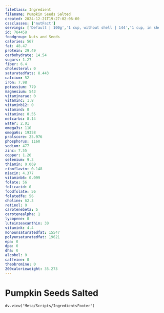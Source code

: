 ```yaml
---
fileClass: Ingredient
filename: Pumpkin Seeds Salted
created: 2024-12-21T19:27:02-06:00
cssclasses: ['nutFact']
servings: ['Default | 100g','1 cup, without shell | 144','1 cup, in shell, yields | 46','1 cup, nfs | 46','1 oz, without shell | 28','1 oz, in shell, yields | 15','1 oz, nfs | 28','1 package | 50']
id: 784458
foodgroup: Nuts and Seeds
calories: 567
fat: 48.47
protein: 29.49
carbohydrate: 14.54
sugars: 1.27
fiber: 6.4
cholesterol: 0
saturatedfats: 8.443
calcium: 52
iron: 7.98
potassium: 779
magnesium: 543
vitaminarae: 0
vitaminc: 1.8
vitaminb12: 0
vitamind: 0
vitamine: 0.55
netcarbs: 8.14
water: 2.01
omega3s: 110
omega6s: 19358
pralscore: 25.976
phosphorus: 1160
sodium: 477
zinc: 7.55
copper: 1.26
selenium: 9.3
thiamin: 0.069
riboflavin: 0.148
niacin: 4.377
vitaminb6: 0.099
folate: 56
folicacid: 0
foodfolate: 56
folatedfe: 56
choline: 62.3
retinol: 0
carotenebeta: 5
carotenealpha: 1
lycopene: 0
luteinzeaxanthin: 30
vitamink: 4.4
monounsaturatedfat: 15547
polyunsaturatedfat: 19621
epa: 0
dpa: 0
dha: 0
alcohol: 0
caffeine: 0
theobromine: 0
200calorieweight: 35.273
---
```


# Pumpkin Seeds Salted

```dataviewjs
dv.view("Meta/Scripts/IngredientsFooter")
```